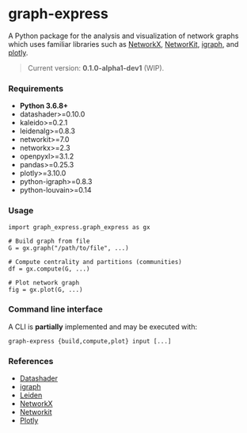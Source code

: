 # graph-express

A Python package for the analysis and visualization of network graphs which uses familiar libraries such as
[NetworkX](https://networkx.org/), [NetworKit](https://networkit.github.io/), [igraph](https://igraph.org/), and [plotly](https://plotly.com/).

> Current version: **0.1.0-alpha1-dev1** (WIP).

### Requirements

* **Python 3.6.8+**
* datashader>=0.10.0
* kaleido>=0.2.1
* leidenalg>=0.8.3
* networkit>=7.0
* networkx>=2.3
* openpyxl>=3.1.2
* pandas>=0.25.3
* plotly>=3.10.0
* python-igraph>=0.8.3
* python-louvain>=0.14

### Usage

```
import graph_express.graph_express as gx

# Build graph from file
G = gx.graph("/path/to/file", ...)

# Compute centrality and partitions (communities)
df = gx.compute(G, ...)

# Plot network graph
fig = gx.plot(G, ...)
```

### Command line interface

A CLI is **partially** implemented and may be executed with:

```
graph-express {build,compute,plot} input [...]
```

### References

* [Datashader](http://datashader.org)
* [igraph](https://igraph.org)
* [Leiden](https://leidenalg.readthedocs.io)
* [NetworkX](https://networkx.github.io)
* [Networkit](https://github.com/networkit/networkit)
* [Plotly](https://plot.ly)
